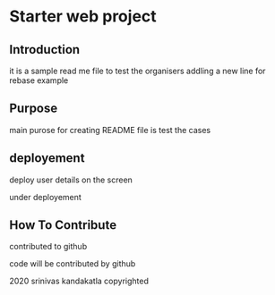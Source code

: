 # Starter web project

## Introduction

it is a sample read me file to test the organisers
addling a new line for rebase example

## Purpose

main purose for creating README file is test the cases

## deployement

deploy user details on the screen

under deployement

## How To Contribute

contributed to github

code will be contributed by github

2020 srinivas kandakatla copyrighted

